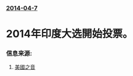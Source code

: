 ### [2014-04-7](/news/2014/04/7/index.md)

##### 
#  2014年印度大选開始投票。 




### 信息来源:

1. [美國之音](http://www.voachinese.com/content/india-election-20140407/1887794.html)
